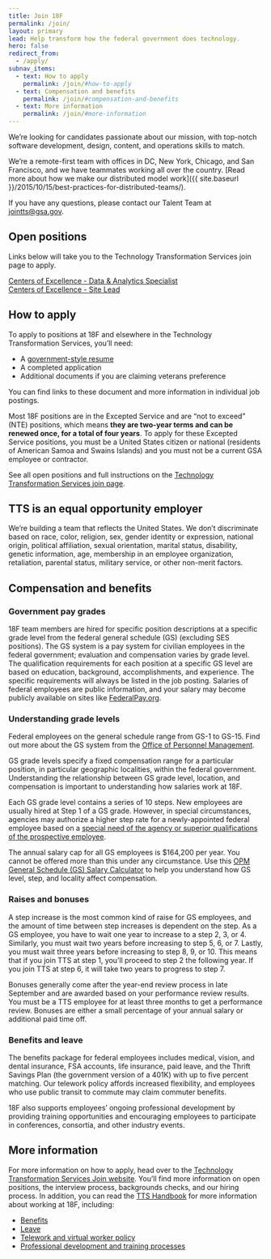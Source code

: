 ```yaml
---
title: Join 18F
permalink: /join/
layout: primary
lead: Help transform how the federal government does technology.
hero: false
redirect_from:
  - /apply/
subnav_items:
  - text: How to apply
    permalink: /join/#how-to-apply
  - text: Compensation and benefits
    permalink: /join/#compensation-and-benefits
  - text: More information
    permalink: /join/#more-information
---
```


We’re looking for candidates passionate about our mission, with top-notch software development, design, content, and operations skills to match.

We’re a remote-first team with offices in DC, New York, Chicago, and San Francisco, and we have teammates working all over the country. [Read more about how we make our distributed model work]({{ site.baseurl }}/2015/10/15/best-practices-for-distributed-teams/).

If you have any questions, please contact our Talent Team at [jointts@gsa.gov](mailto:jointts@gsa.gov).

## Open positions

Links below will take you to the Technology Transformation Services join page to apply.

<section class="usa-grid-full">
  <a class="usa-button usa-button-secondary" href="https://join.tts.gsa.gov/join/data-and-analytics-specialist/">Centers of Excellence - Data & Analytics Specialist</a>
</section>

<section class="usa-grid-full">
  <a class="usa-button usa-button-secondary" href="https://join.tts.gsa.gov/join/site-lead/">Centers of Excellence - Site Lead</a>
</section>

<!--**We currently have no open positions at 18F.**-->

<!--
TEMPLATE:
<section class="usa-grid-full">
  <a class="usa-button usa-button-secondary" href="LINK">JOB TITLE</a>
</section>

-->

## How to apply

To apply to positions at 18F and elsewhere in the Technology
Transformation Services, you’ll need:

-   A [government-style resume](https://join.tts.gsa.gov/hiring-process/#government-style-resumes)
-   A completed application
-   Additional documents if you are claiming veterans preference

You can find links to these document and more information in individual
job postings.

Most 18F positions are in the Excepted Service and are “not to exceed”
(NTE) positions, which means **they are two-year terms and can be
renewed once, for a total of four years**. To apply for these Excepted
Service positions, you must be a United States citizen or national
(residents of American Samoa and Swains Islands) and you must not be a
current GSA employee or contractor.

See all open positions and full instructions on the [Technology
Transformation Services join page](https://join.tts.gsa.gov/).

## TTS is an equal opportunity employer

We’re building a team that reflects the United States. We don’t
discriminate based on race, color, religion, sex, gender identity or
expression, national origin, political affiliation, sexual orientation,
marital status, disability, genetic information, age, membership in an
employee organization, retaliation, parental status, military service,
or other non-merit factors.

## Compensation and benefits


### Government pay grades

18F team members are hired for specific position descriptions at a
specific grade level from the federal general schedule (GS) (excluding
SES positions). The GS system is a pay system for civilian employees in
the federal government; evaluation and compensation varies by grade
level. The qualification requirements for each position at a specific GS
level are based on education, background, accomplishments, and
experience. The specific requirements will always be listed in the job
posting. Salaries of federal employees are public information, and your
salary may become publicly available on sites like
[FederalPay.org](https://www.federalpay.org/employees).

### Understanding grade levels

Federal employees on the general schedule range from GS-1 to GS-15. Find
out more about the GS system from the [Office of Personnel
Management](https://www.opm.gov/policy-data-oversight/pay-leave/pay-systems/general-schedule/).

GS grade levels specify a fixed compensation range for a particular
position, in particular geographic localities, within the federal
government. Understanding the relationship between GS grade level,
location, and compensation is important to understanding how salaries
work at 18F.

Each GS grade level contains a series of 10 steps. New employees are
usually hired at Step 1 of a GS grade. However, in special
circumstances, agencies may authorize a higher step rate for a
newly-appointed federal employee based on a [special need of the agency
or superior qualifications of the prospective
employee](https://www.opm.gov/policy-data-oversight/pay-leave/pay-administration/fact-sheets/superior-qualifications-and-special-needs-pay-setting-authority/).

The annual salary cap for all GS employees is \$164,200 per year. You
cannot be offered more than this under any circumstance. Use this [OPM
General Schedule (GS) Salary
Calculator](https://www.opm.gov/policy-data-oversight/pay-leave/salaries-wages/2017/general-schedule-gs-salary-calculator/)
to help you understand how GS level, step, and locality affect
compensation.

### Raises and bonuses

A step increase is the most common kind of raise for GS employees, and
the amount of time between step increases is dependent on the step. As a
GS employee, you have to wait one year to increase to a step 2, 3, or 4.
Similarly, you must wait two years before increasing to step 5, 6, or 7.
Lastly, you must wait three years before increasing to step 8, 9, or 10.
This means that if you join TTS at step 1, you’ll proceed to step 2 the
following year. If you join TTS at step 6, it will take two years to
progress to step 7.

Bonuses generally come after the year-end review process in late
September and are awarded based on your performance review results. You
must be a TTS employee for at least three months to get a performance
review. Bonuses are either a small percentage of your annual salary or
additional paid time off.

### Benefits and leave

The benefits package for federal employees includes medical, vision, and
dental insurance, FSA accounts, life insurance, paid leave, and the
Thrift Savings Plan (the government version of a 401K) with up to five
percent matching. Our telework policy affords increased flexibility, and
employees who use public transit to commute may claim commuter benefits.

18F also supports employees’ ongoing professional development by
providing training opportunities and encouraging employees to
participate in conferences, consortia, and other industry events.

## More information

For more information on how to apply, head over to the [Technology
Transformation Services Join website](https://join.tts.gsa.gov/). You’ll find more information on
open positions, the interview process, backgrounds checks, and our
hiring process. In addition, you can read the [TTS
Handbook](https://handbook.18f.gov/) for more information about working
at 18F, including:

-   [Benefits](https://handbook.18f.gov/benefits/)
-   [Leave](https://handbook.18f.gov/benefits/#leave)
-   [Telework and virtual worker policy](https://handbook.18f.gov/telework/)
-   [Professional development and training processes](https://handbook.18f.gov/attending-conferences/)
